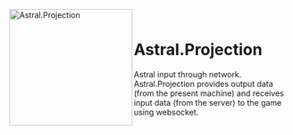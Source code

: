 <div>
  <img width="220" height="210" align="left" src="https://i.ibb.co/2vWp8K1/Puppet-Logo.png" alt="Astral.Projection"/>
  <br>
  <h1>Astral.Projection</h1>
  <p>Astral input through network. Astral.Projection provides output data (from the present machine) and receives input data (from the server) to the game using websocket.</p>
</div>